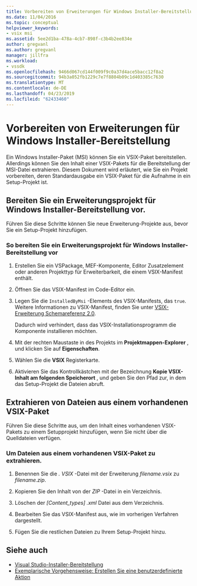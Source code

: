 ```yaml
---
title: Vorbereiten von Erweiterungen für Windows Installer-Bereitstellung | Microsoft-Dokumentation
ms.date: 11/04/2016
ms.topic: conceptual
helpviewer_keywords:
- vsix msi
ms.assetid: 5ee2d1ba-478a-4cb7-898f-c3b4b2ee834e
author: gregvanl
ms.author: gregvanl
manager: jillfra
ms.workload:
- vssdk
ms.openlocfilehash: 9466d067cd144f009f9c0a37d4ace5bacc12f8a2
ms.sourcegitcommit: 94b3a052fb1229c7e7f8804b09c1d403385c7630
ms.translationtype: MT
ms.contentlocale: de-DE
ms.lasthandoff: 04/23/2019
ms.locfileid: "62433460"
---
```

# <a name="prepare-extensions-for-windows-installer-deployment"></a>Vorbereiten von Erweiterungen für Windows Installer-Bereitstellung
Ein Windows Installer-Paket (MSI) können Sie ein VSIX-Paket bereitstellen. Allerdings können Sie den Inhalt einer VSIX-Pakets für die Bereitstellung der MSI-Datei extrahieren. Diesem Dokument wird erläutert, wie Sie ein Projekt vorbereiten, deren Standardausgabe ein VSIX-Paket für die Aufnahme in ein Setup-Projekt ist.

## <a name="prepare-an-extension-project-for-windows-installer-deployment"></a>Bereiten Sie ein Erweiterungsprojekt für Windows Installer-Bereitstellung vor.
 Führen Sie diese Schritte können Sie neue Erweiterung-Projekte aus, bevor Sie ein Setup-Projekt hinzufügen.

### <a name="to-prepare-an-extension-project-for-windows-installer-deployment"></a>So bereiten Sie ein Erweiterungsprojekt für Windows Installer-Bereitstellung vor

1. Erstellen Sie ein VSPackage, MEF-Komponente, Editor Zusatzelement oder anderen Projekttyp für Erweiterbarkeit, die einem VSIX-Manifest enthält.

2. Öffnen Sie das VSIX-Manifest im Code-Editor ein.

3. Legen Sie die `InstalledByMsi` -Elements des VSIX-Manifests, das `true`. Weitere Informationen zu VSIX-Manifest, finden Sie unter [VSIX-Erweiterung Schemareferenz 2.0](../extensibility/vsix-extension-schema-2-0-reference.md).

     Dadurch wird verhindert, dass das VSIX-Installationsprogramm die Komponente installieren möchten.

4. Mit der rechten Maustaste in des Projekts im **Projektmappen-Explorer** , und klicken Sie auf **Eigenschaften**.

5. Wählen Sie die **VSIX** Registerkarte.

6. Aktivieren Sie das Kontrollkästchen mit der Bezeichnung **Kopie VSIX-Inhalt am folgenden Speicherort** , und geben Sie den Pfad zur, in dem das Setup-Projekt die Dateien abruft.

## <a name="extract-files-from-an-existing-vsix-package"></a>Extrahieren von Dateien aus einem vorhandenen VSIX-Paket
 Führen Sie diese Schritte aus, um den Inhalt eines vorhandenen VSIX-Pakets zu einem Setupprojekt hinzufügen, wenn Sie nicht über die Quelldateien verfügen.

### <a name="to-extract-files-from-an-existing-vsix-package"></a>Um Dateien aus einem vorhandenen VSIX-Paket zu extrahieren.

1. Benennen Sie die *. VSIX* -Datei mit der Erweiterung *filename.vsix* zu *filename.zip*.

2. Kopieren Sie den Inhalt von der *ZIP* -Datei in ein Verzeichnis.

3. Löschen der *[Content_types] .xml* Datei aus dem Verzeichnis.

4. Bearbeiten Sie das VSIX-Manifest aus, wie im vorherigen Verfahren dargestellt.

5. Fügen Sie die restlichen Dateien zu Ihrem Setup-Projekt hinzu.

## <a name="see-also"></a>Siehe auch
- [Visual Studio-Installer-Bereitstellung](https://msdn.microsoft.com/library/121be21b-b916-43e2-8f10-8b080516d2a0)
- [Exemplarische Vorgehensweise: Erstellen Sie eine benutzerdefinierte Aktion](/previous-versions/visualstudio/visual-studio-2010/d9k65z2d(v=vs.100))
